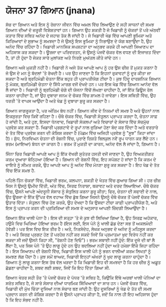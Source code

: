 # ਯੋਜਨਾ 37 ਗਿਆਨ (jnana)

ਸੱਚ ਦਾ ਗਿਆਨ ਅਤੇ ਇਸ ਨੂੰ ਰੋਜ਼ਾਨਾ ਜੀਵਨ ਵਿੱਚ ਅਮਲ ਵਿੱਚ ਲਿਆਉਣ ਦੇ ਸਹੀ ਸਾਧਨਾਂ ਦੀ ਸਮਝ ਗਿਆਨ ਦੀਆਂ ਦੋ ਜ਼ਰੂਰੀ ਵਿਸ਼ੇਸ਼ਤਾਵਾਂ ਹਨ। ਗਿਆਨ ਉਹ ਸ਼ਕਤੀ ਹੈ ਜੋ ਖਿਡਾਰੀ ਨੂੰ ਚੱਕਰਾਂ ਤੋਂ ਪਰੇ ਅੱਠਵੀਂ ਕਤਾਰ ਵਿੱਚ ਸਥਿਤ ਅਨੰਦ ਦੇ ਜਹਾਜ਼ ਤੱਕ ਲੈ ਜਾਂਦੀ ਹੈ। ਜੋ ਖਿਡਾਰੀ ਖੇਡ ਵਿੱਚ ਆਪਣੀ ਭੂਮਿਕਾ ਅਤੇ ਕਿਰਿਆਵਾਂ ਦੇ ਸੁਭਾਅ ਨੂੰ ਸਮਝਦਾ ਹੈ ਜੋ ਉਸਨੂੰ ਇਸ ਭੂਮਿਕਾ ਨੂੰ ਨਿਭਾਉਣ ਦੇ ਯੋਗ ਬਣਾਉਂਦਾ ਹੈ, ਉਹ ਅਨੰਦ ਵਿੱਚ ਰਹਿੰਦਾ ਹੈ। ਖਿਡਾਰੀ ਮਾਨਸਿਕ ਸਪਸ਼ਟਤਾ ਦਾ ਅਨੁਭਵ ਕਰਕੇ ਹੀ ਆਪਣੀ ਸਿਆਣਪ ਦਾ ਅਹਿਸਾਸ ਕਰ ਸਕਦਾ ਹੈ। ਊਰਜਾ ਦਾ ਪਰਿਵਰਤਨ, ਜੋ ਉਸਨੂੰ ਪੰਜਵੇਂ ਚੱਕਰ ਵੱਲ ਵਧਣ ਦੀ ਇਜਾਜ਼ਤ ਦਿੰਦਾ ਹੈ, ਤਾਂ ਹੀ ਹੁੰਦਾ ਹੈ ਜੇਕਰ ਸਾਰੇ ਮੁਲਾਂਕਣ ਅਤੇ ਨਿਰਣੇ ਮੁਅੱਤਲ ਕੀਤੇ ਜਾਂਦੇ ਹਨ।

ਗਿਆਨ ਅਜੇ ਮੁਕਤੀ ਨਹੀਂ ਹੈ। ਖਿਡਾਰੀ ਨੇ ਅਜੇ ਤੱਕ ਆਪਣੇ ਆਪ ਨੂੰ ਹਰ ਉਸ ਚੀਜ਼ ਤੋਂ ਮੁਕਤ ਕਰਨਾ ਹੈ ਜੋ ਉਸ ਦੇ ਮਨ ਨੂੰ ਬੱਦਲਾਂ 'ਤੇ ਰੱਖਦੀ ਹੈ। ਪਰ ਉਹ ਜਾਣਦਾ ਹੈ ਕਿ ਇਹਨਾਂ ਰੁਕਾਵਟਾਂ ਨੂੰ ਦੂਰ ਕੀਤਾ ਜਾ ਸਕਦਾ ਹੈ ਅਤੇ ਬ੍ਰਹਿਮੰਡੀ ਚੇਤਨਾ ਇੱਕ ਬਹੁਤ ਹੀ ਪ੍ਰਾਪਤੀਯੋਗ ਟੀਚਾ ਹੈ। ਕੁਝ ਹਿੰਦੂ ਦਾਰਸ਼ਨਿਕ ਗਿਆਨ ਨੂੰ ਮੋਕਸ਼, ਬ੍ਰਹਿਮੰਡੀ ਚੇਤਨਾ ਦੇ ਸਿੱਧੇ ਮਾਰਗ ਵਜੋਂ ਦੇਖਦੇ ਹਨ। ਪਰ ਇਸ ਖੇਡ ਵਿੱਚ ਗਿਆਨ ਆਨੰਦ ਵੱਲ ਲੈ ਜਾਂਦਾ ਹੈ। ਖਿਡਾਰੀ ਨੂੰ ਬ੍ਰਹਿਮੰਡੀ ਚੰਗੇ ਦੀ ਯੋਜਨਾ ਵਿੱਚੋਂ ਲੰਘਣਾ ਚਾਹੀਦਾ ਹੈ, ਜਾਂ ਇੱਕ ਡਿਊਸ ਰੋਲ ਕਰਨਾ ਚਾਹੀਦਾ ਹੈ, ਜਾਂ ਉਹ ਦੁਬਾਰਾ ਜਨਮ ਦੇ ਚੱਕਰ ਵਿੱਚ ਸ਼ਾਮਲ ਹੋ ਜਾਵੇਗਾ। ਇਸ ਸਥਿਤੀ ਵਿੱਚ, ਉਹ ਧਰਤੀ 'ਤੇ ਵਾਪਸ ਆਉਂਦਾ ਹੈ ਅਤੇ ਖੇਡ ਨੂੰ ਦੁਬਾਰਾ ਸ਼ੁਰੂ ਕਰ ਸਕਦਾ ਹੈ।

ਗਿਆਨ ਜਾਗਰੂਕਤਾ ਹੈ, ਪਰ ਅੰਤਿਮ ਬੋਧ ਨਹੀਂ। ਗਿਆਨ ਜੀਵ ਦੇ ਨਿਯਮਾਂ ਦੀ ਸਮਝ ਹੈ ਅਤੇ ਉਹਨਾਂ ਨਾਲ ਇਕਸੁਰਤਾ ਵਿਚ ਕਿਵੇਂ ਰਹਿਣਾ ਹੈ। ਚੌਥੇ ਚੱਕਰ ਵਿੱਚ, ਖਿਡਾਰੀ ਸੰਤੁਲਨ ਪ੍ਰਾਪਤ ਕਰਦਾ ਹੈ, ਚੇਤਨਾ ਸਾਫ਼ ਹੋ ਜਾਂਦੀ ਹੈ, ਅਤੇ ਹੁਣ, ਇਸਦਾ ਧੰਨਵਾਦ, ਖਿਡਾਰੀ ਸੰਕਲਪਾਂ ਅਤੇ ਵਿਚਾਰਾਂ ਦੇ ਸੰਸਾਰ ਵਿੱਚ ਸੱਚਮੁੱਚ ਪ੍ਰਵੇਸ਼ ਕਰ ਸਕਦਾ ਹੈ. ਖਿਡਾਰੀ ਪ੍ਰਗਟਾਵੇ ਦੇ ਰੂਪਾਂ ਨਾਲ ਜੁੜਿਆ ਹੋਣਾ ਬੰਦ ਕਰ ਦਿੰਦਾ ਹੈ ਅਤੇ ਵਰਤਾਰੇ ਦੇ ਤੱਤ ਵਿੱਚ ਪ੍ਰਵੇਸ਼ ਕਰਨ ਦੀ ਕੋਸ਼ਿਸ਼ ਕਰਦਾ ਹੈ (ਪੱਛਮ ਵਿੱਚ ਅਜਿਹੀ ਪ੍ਰਵੇਸ਼ ਨੂੰ "ਸੂਝ" ਕਿਹਾ ਜਾਂਦਾ ਹੈ)। ਸ਼ੁੱਧ, ਨਿਰਵਿਘਨ ਚੇਤਨਾ ਦੀ ਰੋਸ਼ਨੀ ਵਿੱਚ, ਪੁਰਾਣੇ ਰਿਸ਼ਤੇ ਬਿਲਕੁਲ ਨਵੇਂ ਰੂਪ ਧਾਰਨ ਕਰ ਲੈਂਦੇ ਹਨ। ਭਰਮ (ਮਾਇਆ) ਬੰਧਨ ਦਾ ਕਾਰਨ ਹੈ। ਭਰਮ ਤੋਂ ਮੁਕਤੀ ਦਾ ਕਾਰਨ, ਅਨੰਦ ਵੱਲ ਲੈ ਜਾਂਦਾ ਹੈ, ਗਿਆਨ ਹੈ।

ਜਿੰਨਾ ਚਿਰ ਖਿਡਾਰੀ ਆਪਣੇ ਆਪ ਨੂੰ ਇੱਕ ਵੱਖਰੀ ਸੁਤੰਤਰ ਹਸਤੀ ਵਜੋਂ ਜਾਣਦਾ ਹੈ, ਉਹ ਵਿਅਕਤੀਗਤ ਕਰਮ ਦੁਆਰਾ ਬੰਨ੍ਹਿਆ ਹੋਇਆ ਹੈ। ਗਿਆਨ ਦੀ ਰੋਸ਼ਨੀ ਵਿੱਚ, ਇਹ ਸਪੱਸ਼ਟ ਹੋ ਜਾਂਦਾ ਹੈ ਕਿ ਕਰਮ ਦੇ ਦਾਇਰੇ ਨੂੰ ਸੀਮਤ ਕਰਕੇ, ਉਹ ਆਪਣੇ ਆਪ ਨੂੰ ਅਨੰਦ ਵਿੱਚ ਮੰਨਣਾ ਸ਼ੁਰੂ ਕਰ ਸਕਦਾ ਹੈ। ਇਹ ਖੇਡ ਦੇ ਤੱਤ ਵਿੱਚ ਇੱਕ ਸਮਝ ਹੈ.

ਪਹਿਲੇ ਤਿੰਨ ਚੱਕਰਾਂ ਵਿੱਚ, ਖਿਡਾਰੀ ਭਰਮ, ਕਲਪਨਾ, ਸ਼ਕਤੀ ਦੇ ਖੇਤਰ ਵਿੱਚ ਗੁਆਚ ਗਿਆ ਸੀ। ਹਰ ਚੀਜ਼ ਜਿਸ ਨੇ ਉਸਨੂੰ ਉਮੀਦ ਦਿੱਤੀ, ਅੰਤ ਵਿੱਚ, ਸਿਰਫ ਨਿਰਾਸ਼ਾ, ਥਕਾਵਟ ਅਤੇ ਦਰਦ ਲਿਆਇਆ. ਚੌਥੇ ਚੱਕਰ ਵਿੱਚ, ਉਸਨੇ ਆਪਣੇ ਅੰਦਰੂਨੀ ਸੰਸਾਰ ਨੂੰ ਸੰਤੁਲਿਤ ਕਰਨਾ ਸ਼ੁਰੂ ਕੀਤਾ; ਫਿਰ, ਚੇਤਨਾ ਦੀ ਸਫਾਈ ਦੇ ਨਾਲ, ਉਹ ਊਰਜਾ ਦੇ ਇੱਕ ਉੱਪਰ ਵੱਲ ਵਹਾਅ ਵਿੱਚ ਡੁੱਬ ਗਿਆ ਜਿਸਨੇ ਉਸਨੂੰ ਚੌਥੇ ਚੱਕਰ ਤੋਂ ਪੰਜਵੇਂ ਚੱਕਰ ਵਿੱਚ ਉਤਾਰ ਦਿੱਤਾ। ਸੰਤੁਲਨ ਵਿੱਚ ਹੋਣ ਕਰਕੇ, ਉਹ ਦੇਖਦਾ ਹੈ ਕਿ ਉਸਦਾ ਟੀਚਾ ਕਾਫ਼ੀ ਪ੍ਰਾਪਤੀਯੋਗ ਹੈ, ਅਤੇ ਇਸ ਨੂੰ ਪ੍ਰਾਪਤ ਕਰਨ ਦੀ ਪ੍ਰਕਿਰਿਆ ਦੀ ਸਮਝ ਦੇ ਅਨੁਸਾਰ ਆਪਣੀ ਜ਼ਿੰਦਗੀ ਲਿਆਉਂਦਾ ਹੈ।

ਗਿਆਨ ਇੱਕ ਖਾਲੀ ਪੰਨਾ ਹੈ। ਇਸ ਦੀ ਸਤ੍ਹਾ 'ਤੇ ਜੋ ਕੁਝ ਵੀ ਲਿਖਿਆ ਗਿਆ ਹੈ, ਉਹ ਸਿਰਫ਼ ਅਹੰਕਾਰ, ਹਉਮੈ ਵਿਚ ਘਿਰਿਆ ਹੋਇਆ ਭਰਮ ਹੈ (ਇਸ ਲਈ, ਇਸ ਪੰਨੇ ਨੂੰ ਖਾਲੀ ਛੱਡ ਦੇਣਾ ਸਭ ਤੋਂ ਅਕਲਮੰਦੀ ਹੋਵੇਗੀ। ਪਰ ਇਸ ਵਿਚ ਇਕ ਤੀਰ ਹੈ। ਅਤੇ, ਨਿਰਸੰਦੇਹ, ਲੇਖਕ ਅਨੁਭਵ ਦੇ ਅਨੰਦ ਨੂੰ ਮਹਿਸੂਸ ਕਰਦਾ ਹੈ। ਅਤੇ ਸਿਰਫ਼ ਪ੍ਰਗਟ ਹੋਣ ਤੋਂ ਪਰਹੇਜ਼ ਨਹੀਂ ਕਰ ਸਕਦੇ ਜਿਵੇਂ ਕਿ ਪ੍ਰਮਾਤਮਾ ਖੁਦ ਵਿਰੋਧ ਨਹੀਂ ਕਰ ਸਕਦਾ ਸੀ ਜਦੋਂ ਉਸਨੇ ਕਿਹਾ ਸੀ, "ਰੋਸ਼ਨੀ ਹੋਣ ਦਿਓ")। ਭਰਮ ਸਥਾਈ ਨਹੀਂ ਹੁੰਦੇ: ਇੱਕ ਦੂਜੇ ਦੀ ਥਾਂ ਲੈ ਲੈਂਦਾ ਹੈ, ਪਰ ਜਿਸ ਪੰਨੇ 'ਤੇ ਉਹ ਲਾਗੂ ਹੁੰਦੇ ਹਨ ਉਹ ਬਦਲਿਆ ਨਹੀਂ ਹੁੰਦਾ ਅਤੇ ਹਮੇਸ਼ਾ ਇੱਕੋ ਜਿਹਾ ਰਹਿੰਦਾ ਹੈ। ਇਸ ਸਿਆਣਪ ਦੀ ਰੋਸ਼ਨੀ ਵਿੱਚ, ਖਿਡਾਰੀ ਇਸ ਖਾਲੀ ਪੰਨੇ ਨੂੰ ਭਰਨ ਵਾਲੀਆਂ ਕਰਮ ਲਿਖਤਾਂ ਨੂੰ ਸਮਝਣ ਲੱਗ ਪੈਂਦਾ ਹੈ। ਕੁਝ ਸਮੇਂ ਬਾਅਦ, ਖਿਡਾਰੀ ਇਨ੍ਹਾਂ ਅੱਖਰਾਂ ਨੂੰ ਖੁਦ ਲਾਗੂ ਕਰਨਾ ਚਾਹੁੰਦਾ ਹੈ। ਗਿਆਨ ਨੂੰ ਲਾਗੂ ਕਰਨਾ ਇਸ ਤੱਥ ਵੱਲ ਖੜਦਾ ਹੈ ਕਿ ਖਿਡਾਰੀ ਇਹ ਵੀ ਸਮਝਦਾ ਹੈ ਕਿ ਹਰ ਚੀਜ਼ ਨੂੰ ਅਛੂਤ ਛੱਡਣਾ ਚਾਹੀਦਾ ਹੈ, ਸ਼ਬਦ ਲਈ ਸ਼ਬਦ, ਜਿਵੇਂ ਕਿ ਇਹ ਦਿੱਤਾ ਗਿਆ ਸੀ.

ਗਿਆਨ ਖੇਤਰ ਸਹੀ ਤੌਰ 'ਤੇ ਪੰਜਵੇਂ ਚੱਕਰ ਦੇ ਪੱਧਰ 'ਤੇ ਸਥਿਤ ਹੈ, ਕਿਉਂਕਿ ਇੱਥੇ ਅਰਬਾਂ ਖਾਲੀ ਪੰਨਿਆਂ ਦਾ ਸਰੋਤ ਸਥਿਤ ਹੈ, ਜੋ ਸਾਰੇ ਸੰਸਾਰ ਦੀਆਂ ਧਾਰਮਿਕ ਸਿੱਖਿਆਵਾਂ ਦਾ ਸਾਰ ਹਨ। ਪੰਜਵੇਂ ਚੱਕਰ ਵਿੱਚ, ਖਿਡਾਰੀ ਦੀ ਮੁੱਖ ਚਿੰਤਾ ਦੂਜਿਆਂ ਨਾਲ ਸੰਚਾਰ ਬਣ ਜਾਂਦੀ ਹੈ: ਉਹ ਦੂਸਰਿਆਂ ਨੂੰ ਖੇਡ ਦੇ ਤੱਤ ਦੀ ਸਮਝ ਪ੍ਰਦਾਨ ਕਰਨ ਦੀ ਕੋਸ਼ਿਸ਼ ਕਰਦਾ ਹੈ ਜੋ ਉਸਨੇ ਪ੍ਰਾਪਤ ਕੀਤਾ ਹੈ, ਜਦੋਂ ਕਿ ਨਾਲ ਹੀ ਇਹ ਅਹਿਸਾਸ ਹੁੰਦਾ ਹੈ ਕਿ ਇਹ ਸੰਭਵ ਨਹੀਂ ਹੈ.
